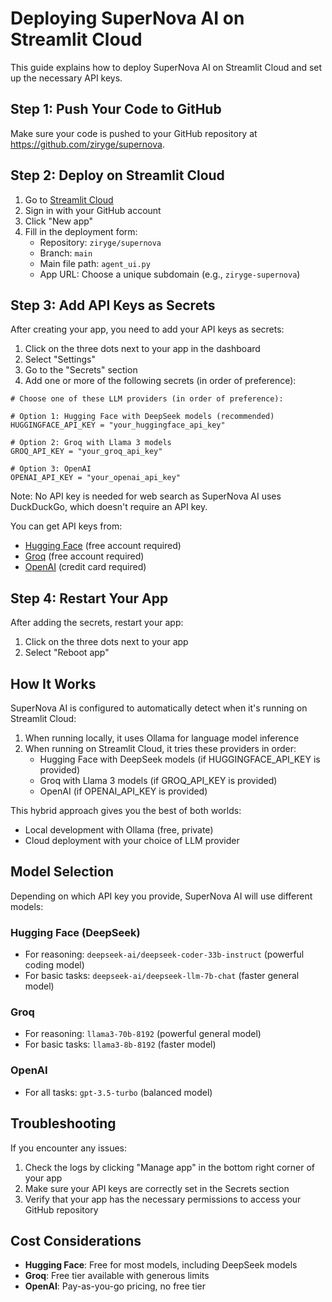 # Deploying SuperNova AI on Streamlit Cloud

This guide explains how to deploy SuperNova AI on Streamlit Cloud and set up the necessary API keys.

## Step 1: Push Your Code to GitHub

Make sure your code is pushed to your GitHub repository at https://github.com/ziryge/supernova.

## Step 2: Deploy on Streamlit Cloud

1. Go to [Streamlit Cloud](https://streamlit.io/cloud)
2. Sign in with your GitHub account
3. Click "New app"
4. Fill in the deployment form:
   - Repository: `ziryge/supernova`
   - Branch: `main`
   - Main file path: `agent_ui.py`
   - App URL: Choose a unique subdomain (e.g., `ziryge-supernova`)

## Step 3: Add API Keys as Secrets

After creating your app, you need to add your API keys as secrets:

1. Click on the three dots next to your app in the dashboard
2. Select "Settings"
3. Go to the "Secrets" section
4. Add one or more of the following secrets (in order of preference):

```
# Choose one of these LLM providers (in order of preference):

# Option 1: Hugging Face with DeepSeek models (recommended)
HUGGINGFACE_API_KEY = "your_huggingface_api_key"

# Option 2: Groq with Llama 3 models
GROQ_API_KEY = "your_groq_api_key"

# Option 3: OpenAI
OPENAI_API_KEY = "your_openai_api_key"
```

Note: No API key is needed for web search as SuperNova AI uses DuckDuckGo, which doesn't require an API key.

You can get API keys from:
- [Hugging Face](https://huggingface.co/settings/tokens) (free account required)
- [Groq](https://console.groq.com/keys) (free account required)
- [OpenAI](https://platform.openai.com/api-keys) (credit card required)

## Step 4: Restart Your App

After adding the secrets, restart your app:

1. Click on the three dots next to your app
2. Select "Reboot app"

## How It Works

SuperNova AI is configured to automatically detect when it's running on Streamlit Cloud:

1. When running locally, it uses Ollama for language model inference
2. When running on Streamlit Cloud, it tries these providers in order:
   - Hugging Face with DeepSeek models (if HUGGINGFACE_API_KEY is provided)
   - Groq with Llama 3 models (if GROQ_API_KEY is provided)
   - OpenAI (if OPENAI_API_KEY is provided)

This hybrid approach gives you the best of both worlds:
- Local development with Ollama (free, private)
- Cloud deployment with your choice of LLM provider

## Model Selection

Depending on which API key you provide, SuperNova AI will use different models:

### Hugging Face (DeepSeek)
- For reasoning: `deepseek-ai/deepseek-coder-33b-instruct` (powerful coding model)
- For basic tasks: `deepseek-ai/deepseek-llm-7b-chat` (faster general model)

### Groq
- For reasoning: `llama3-70b-8192` (powerful general model)
- For basic tasks: `llama3-8b-8192` (faster model)

### OpenAI
- For all tasks: `gpt-3.5-turbo` (balanced model)

## Troubleshooting

If you encounter any issues:

1. Check the logs by clicking "Manage app" in the bottom right corner of your app
2. Make sure your API keys are correctly set in the Secrets section
3. Verify that your app has the necessary permissions to access your GitHub repository

## Cost Considerations

- **Hugging Face**: Free for most models, including DeepSeek models
- **Groq**: Free tier available with generous limits
- **OpenAI**: Pay-as-you-go pricing, no free tier
